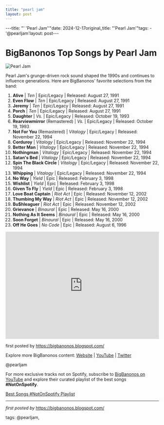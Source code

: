 ```yaml
---
title: "pearl jam"
layout: post
---
```

---title: "' 'Pearl Jam''"date: 2024-12-17original_title: "'Pearl Jam'"tags:  - '@pearljam'layout: post---<h1>BigBanonos Top Songs by Pearl Jam</h1><img alt="Pearl Jam" src="https://ew.com/thmb/jYKP0khqtWvsjvK02PYCAnMbXe8=/1500x0/filters:no_upscale():max_bytes(150000):strip_icc()/pearl-jam-02_0-5118e7ed38c149e1895294b1bf836a89.jpg" /> <p>Pearl Jam's grunge-driven rock sound shaped the 1990s and continues to influence generations. Here are BigBanonos' favorite selections from the band:</p> <ol> <li><strong>Alive</strong> | <em>Ten</em> | Epic/Legacy | Released: August 27, 1991</li> <li><strong>Even Flow</strong> | <em>Ten</em> | Epic/Legacy | Released: August 27, 1991</li> <li><strong>Jeremy</strong> | <em>Ten</em> | Epic/Legacy | Released: August 27, 1991</li> <li><strong>Porch</strong> | <em>Ten</em> | Epic/Legacy | Released: August 27, 1991</li> <li><strong>Daughter</strong> | <em>Vs.</em> | Epic/Legacy | Released: October 19, 1993</li> <li><strong>Rearviewmirror</strong> (Remastered) | <em>Vs.</em> | Epic/Legacy | Released: October 19, 1993</li> <li><strong>Not For You</strong> (Remastered) | <em>Vitalogy</em> | Epic/Legacy | Released: November 22, 1994</li> <li><strong>Corduroy</strong> | <em>Vitalogy</em> | Epic/Legacy | Released: November 22, 1994</li> <li><strong>Better Man</strong> | <em>Vitalogy</em> | Epic/Legacy | Released: November 22, 1994</li> <li><strong>Nothingman</strong> | <em>Vitalogy</em> | Epic/Legacy | Released: November 22, 1994</li> <li><strong>Satan's Bed</strong> | <em>Vitalogy</em> | Epic/Legacy | Released: November 22, 1994</li> <li><strong>Spin The Black Circle</strong> | <em>Vitalogy</em> | Epic/Legacy | Released: November 22, 1994</li> <li><strong>Whipping</strong> | <em>Vitalogy</em> | Epic/Legacy | Released: November 22, 1994</li> <li><strong>No Way</strong> | <em>Yield</em> | Epic | Released: February 3, 1998</li> <li><strong>Wishlist</strong> | <em>Yield</em> | Epic | Released: February 3, 1998</li> <li><strong>Given To Fly</strong> | <em>Yield</em> | Epic | Released: February 3, 1998</li> <li><strong>Love Boat Captain</strong> | <em>Riot Act</em> | Epic | Released: November 12, 2002</li> <li><strong>Thumbing My Way</strong> | <em>Riot Act</em> | Epic | Released: November 12, 2002</li> <li><strong>Bu$hleaguer</strong> | <em>Riot Act</em> | Epic | Released: November 12, 2002</li> <li><strong>Grievance</strong> | <em>Binaural</em> | Epic | Released: May 16, 2000</li> <li><strong>Nothing As It Seems</strong> | <em>Binaural</em> | Epic | Released: May 16, 2000</li> <li><strong>Soon Forget</strong> | <em>Binaural</em> | Epic | Released: May 16, 2000</li> <li><strong>Off He Goes</strong> | <em>No Code</em> | Epic | Released: August 6, 1996</li></ol> <div> <iframe allow="autoplay; clipboard-write; encrypted-media; fullscreen; picture-in-picture" frameborder="0" height="352" loading="lazy" src="https://open.spotify.com/embed/playlist/6BDGIlkhxaJzI9doQ7tWCI?utm_source=generator" width="100%"></iframe></div> <p>first posted by <a href="https://bigbanonos.blogspot.com/">https://bigbanonos.blogspot.com/</a></p> <div> <p>Explore more BigBanonos content: <a href="https://bigbanonos.blogspot.com/">Website</a> | <a href="https://www.youtube.com/@BigBanonos">YouTube</a> | <a href="https://x.com/bigbanonos">Twitter</a></p></div> <!--Tags--><p>@pearljam</p><!--Subscribe and Playlist Links--><div>    <p>For more exclusive tracks not on Spotify, subscribe to <a href="https://www.youtube.com/@BigBanonos" target="_blank">BigBanonos on YouTube</a> and explore their curated playlist of the best songs <strong>#NotOnSpotify</strong>.</p>    <p><a href="https://www.youtube.com/playlist?list=PLtuNtuTatqI0kFahUCbtbfenC_ET5O_tr" target="_blank">Best Songs #NotOnSpotify Playlist<br /></a></p></div><hr /><p><em>first posted by</em> <a href="https://bigbanonos.blogspot.com/" rel="noopener" target="_new">https://bigbanonos.blogspot.com/</a></p><p>tags: @pearljam,</p>